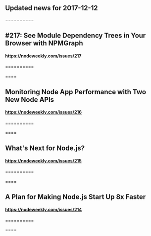 ## Updated news for 2017-12-12 

==========
## #217: See Module Dependency Trees in Your Browser with NPMGraph
#### https://nodeweekly.com/issues/217

==========

====
## Monitoring Node App Performance with Two New Node APIs
#### https://nodeweekly.com/issues/216

==========

====
## What's Next for Node.js?
#### https://nodeweekly.com/issues/215

==========

====
## A Plan for Making Node.js Start Up 8x Faster
#### https://nodeweekly.com/issues/214

==========

====
